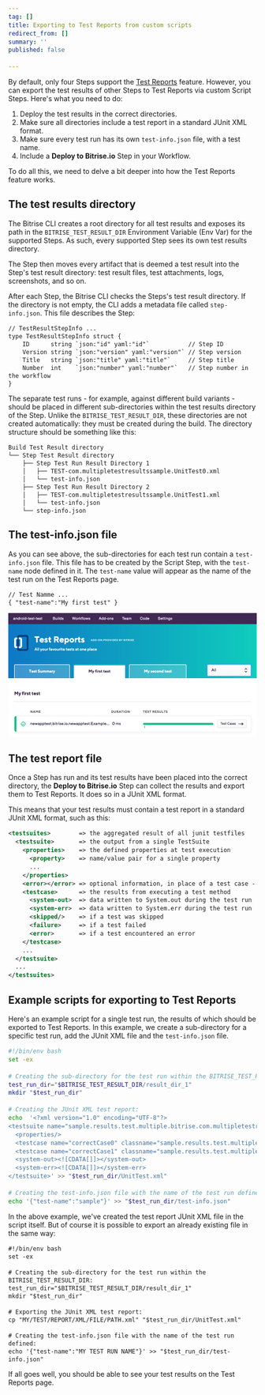 ```yaml
---
tag: []
title: Exporting to Test Reports from custom scripts
redirect_from: []
summary: ''
published: false

---
```

By default, only four Steps support the [Test Reports](/testing/test-reports/) feature. However, you can export the test results of other Steps to Test Reports via custom Script Steps. Here's what you need to do:

1. Deploy the test results in the correct directories.
2. Make sure all directories include a test report in a standard JUnit XML format.
3. Make sure every test run has its own `test-info.json` file, with a test name.
4. Include a **Deploy to Bitrise.io** Step in your Workflow.

To do all this, we need to delve a bit deeper into how the Test Reports feature works.

## The test results directory

The Bitrise CLI creates a root directory for all test results and exposes its path in the `BITRISE_TEST_RESULT_DIR` Environment Variable (Env Var) for the supported Steps. As such, every supported Step sees its own test results directory.

The Step then moves every artifact that is deemed a test result into the Step's test result directory: test result files, test attachments, logs, screenshots, and so on.

After each Step, the Bitrise CLI checks the Steps's test result directory. If the directory is not empty, the CLI adds a metadata file called `step-info.json`. This file describes the Step:

    // TestResultStepInfo ...
    type TestResultStepInfo struct {
    	ID      string `json:"id" yaml:"id"`           // Step ID
    	Version string `json:"version" yaml:"version"` // Step version
    	Title   string `json:"title" yaml:"title"`     // Step title
    	Number  int    `json:"number" yaml:"number"`   // Step number in the workflow
    }

The separate test runs - for example, against different build variants - should be placed in different sub-directories within the test results directory of the Step. Unlike the `BITRISE_TEST_RESULT_DIR`, these directories are not created automatically: they must be created during the build. The directory structure should be something like this:

    Build Test Result directory
    └── Step Test Result directory
        ├── Step Test Run Result Directory 1
        │   ├── TEST-com.multipletestresultssample.UnitTest0.xml
        │   └── test-info.json
        ├── Step Test Run Result Directory 2
        │   ├── TEST-com.multipletestresultssample.UnitTest1.xml
        │   └── test-info.json
        └── step-info.json

## The test-info.json file

As you can see above, the sub-directories for each test run contain a `test-info.json` file. This file has to be created by the Script Step, with the `test-name` node defined in it. The `test-name` value will appear as the name of the test run on the Test Reports page.

    // Test Namme ...
    { "test-name":"My first test" }

![](/img/Test_add-on-6.png)

## The test report file

Once a Step has run and its test results have been placed into the correct directory, the **Deploy to Bitrise.io** Step can collect the results and export them to Test Reports. It does so in a JUnit XML format.

This means that your test results must contain a test report in a standard JUnit XML format, such as this:

```xml
<testsuites>        => the aggregated result of all junit testfiles
  <testsuite>       => the output from a single TestSuite
    <properties>    => the defined properties at test execution
      <property>    => name/value pair for a single property
      ...
    </properties>
    <error></error> => optional information, in place of a test case - for example, if the tests in the suite could not be found for some reason
    <testcase>      => the results from executing a test method
      <system-out>  => data written to System.out during the test run
      <system-err>  => data written to System.err during the test run
      <skipped/>    => if a test was skipped
      <failure>     => if a test failed
      <error>       => if a test encountered an error
    </testcase>
    ...
  </testsuite>
  ...
</testsuites>
```

## Example scripts for exporting to Test Reports

Here's an example script for a single test run, the results of which should be exported to Test Reports. In this example, we create a sub-directory for a specific test run, add the JUnit XML file and the `test-info.json` file. 

```bash
#!/bin/env bash
set -ex

# Creating the sub-directory for the test run within the BITRISE_TEST_RESULT_DIR:
test_run_dir="$BITRISE_TEST_RESULT_DIR/result_dir_1"
mkdir "$test_run_dir"

# Creating the JUnit XML test report:
echo  '<?xml version="1.0" encoding="UTF-8"?>
<testsuite name="sample.results.test.multiple.bitrise.com.multipletestresultssample.UnitTest0" tests="10" skipped="0" failures="0" errors="0" timestamp="2019-05-10T13:47:08" hostname="my-localdomain" time="0.002">
  <properties/>
  <testcase name="correctCase0" classname="sample.results.test.multiple.bitrise.com.multipletestresultssample.UnitTest0" time="0.001"/>
  <testcase name="correctCase1" classname="sample.results.test.multiple.bitrise.com.multipletestresultssample.UnitTest0" time="0.0"/>
  <system-out><![CDATA[]]></system-out>
  <system-err><![CDATA[]]></system-err>
</testsuite>' >> "$test_run_dir/UnitTest.xml"

# Creating the test-info.json file with the name of the test run defined:
echo '{"test-name":"sample"}' >> "$test_run_dir/test-info.json"
```

In the above example, we've created the test report JUnit XML file in the script itself. But of course it is possible to export an already existing file in the same way:

    #!/bin/env bash
    set -ex
    
    # Creating the sub-directory for the test run within the BITRISE_TEST_RESULT_DIR:
    test_run_dir="$BITRISE_TEST_RESULT_DIR/result_dir_1"
    mkdir "$test_run_dir"
    
    # Exporting the JUnit XML test report:
    cp "MY/TEST/REPORT/XML/FILE/PATH.xml" "$test_run_dir/UnitTest.xml"
    
    # Creating the test-info.json file with the name of the test run defined:
    echo '{"test-name":"MY TEST RUN NAME"}' >> "$test_run_dir/test-info.json"

If all goes well, you should be able to see your test results on the Test Reports page. 